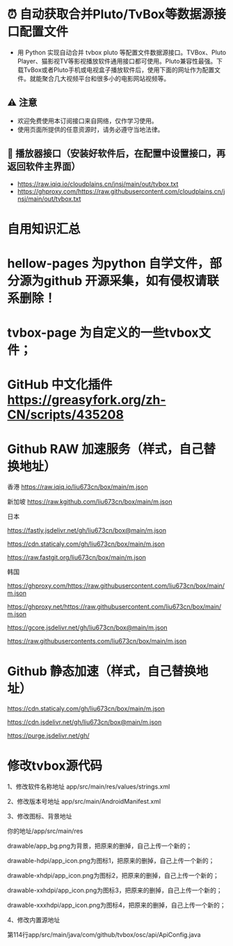 ﻿# ⏰ 自动获取合并Pluto/TvBox等数据源接口配置文件

- 用 Python 实现自动合并 tvbox pluto 等配置文件数据源接口。TVBox、Pluto Player、猫影视TV等影视播放软件通用接口都可使用。Pluto兼容性最强。下载TvBox或者Pluto手机或电视盒子播放软件后，使用下面的网址作为配置文件。就能聚合几大视频平台和很多小的电影网站视频等。

## ⚠️ 注意

- 欢迎免费使用本订阅接口来自网络，仅作学习使用。
- 使用页面所提供的任意资源时，请务必遵守当地法律。

## 📧 播放器接口（安装好软件后，在配置中设置接口，再返回软件主界面）

- https://raw.iqiq.io/cloudplains.cn/jnsj/main/out/tvbox.txt
- https://ghproxy.com/https://raw.githubusercontent.com/cloudplains.cn/jnsj/main/out/tvbox.txt

# 自用知识汇总

# hellow-pages   为python 自学文件，部分源为github 开源采集，如有侵权请联系删除！

# tvbox-page     为自定义的一些tvbox文件；

# GitHub 中文化插件 https://greasyfork.org/zh-CN/scripts/435208

# Github RAW 加速服务（样式，自己替换地址）

香港 https://raw.iqiq.io/liu673cn/box/main/m.json

新加坡 https://raw.kgithub.com/liu673cn/box/main/m.json

日本

https://fastly.jsdelivr.net/gh/liu673cn/box@main/m.json

https://cdn.staticaly.com/gh/liu673cn/box/main/m.json

https://raw.fastgit.org/liu673cn/box/main/m.json

韩国

https://ghproxy.com/https://raw.githubusercontent.com/liu673cn/box/main/m.json

https://ghproxy.net/https://raw.githubusercontent.com/liu673cn/box/main/m.json

https://gcore.jsdelivr.net/gh/liu673cn/box@main/m.json

https://raw.githubusercontents.com/liu673cn/box/main/m.json

# Github 静态加速（样式，自己替换地址）

https://cdn.staticaly.com/gh/liu673cn/box/main/m.json

https://cdn.jsdelivr.net/gh/liu673cn/box@main/m.json

https://purge.jsdelivr.net/gh/


# 修改tvbox源代码

1、修改软件名称地址
app/src/main/res/values/strings.xml

2、修改版本号地址
app/src/main/AndroidManifest.xml

3、修改图标、背景地址

你的地址/app/src/main/res

drawable/app_bg.png为背景，把原来的删掉，自己上传一个新的；

drawable-hdpi/app_icon.png为图标1，把原来的删掉，自己上传一个新的；

drawable-xhdpi/app_icon.png为图标2，把原来的删掉，自己上传一个新的；

drawable-xxhdpi/app_icon.png为图标3，把原来的删掉，自己上传一个新的；

drawable-xxxhdpi/app_icon.png为图标4，把原来的删掉，自己上传一个新的；

4、修改内置源地址

第114行app/src/main/java/com/github/tvbox/osc/api/ApiConfig.java

       


